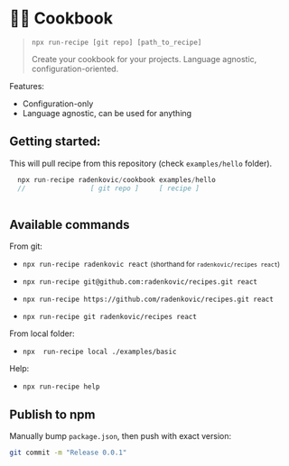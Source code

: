 # 👨‍🍳 Cookbook

> `npx run-recipe [git repo] [path_to_recipe]`
>
> Create your cookbook for your projects. Language agnostic, configuration-oriented.

Features:

- Configuration-only
- Language agnostic, can be used for anything


## Getting started:

This will pull recipe from this repository (check `examples/hello` folder).

```js
  npx run-recipe radenkovic/cookbook examples/hello
  //                [ git repo ]     [ recipe ]
                 
```


## Available commands

From git:
- `npx run-recipe radenkovic react` 
  <small>(shorthand for `radenkovic/recipes react`)</small>

- `npx run-recipe git@github.com:radenkovic/recipes.git react`

- `npx run-recipe https://github.com/radenkovic/recipes.git react`

- `npx run-recipe git radenkovic/recipes react`

From local folder:
- `npx  run-recipe local ./examples/basic`

Help:
- `npx run-recipe help`

## Publish to npm

Manually bump `package.json`, then push with exact version:

```bash
git commit -m "Release 0.0.1"
```